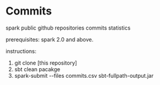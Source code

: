 # Commits
spark public github repositories commits statistics

prerequisites:
spark 2.0 and above.

instructions:
1. git clone [this repository]
2. sbt clean pacakge
3. spark-submit --files commits.csv sbt-fullpath-output.jar

